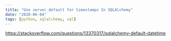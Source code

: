 ```yaml
---
title: "Use server_default for timestamps In SQLAlchemy"
date: "2020-06-04"
tags: [python, sqlalchemy, sql]
---
```


https://stackoverflow.com/questions/13370317/sqlalchemy-default-datetime
